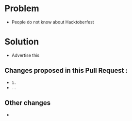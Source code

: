 

# Problem
- People do not know about Hacktoberfest
# Solution
- Advertise this

## Changes proposed in this Pull Request :
-  `1.`<!-- transform property added to box-item on hover -->
-  `..`

## Other changes
-
